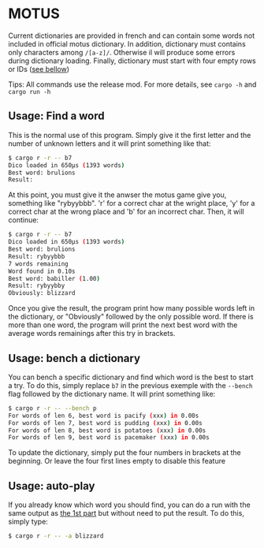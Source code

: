 # MOTUS

Current dictionaries are provided in french and can contain some words not included in official motus dictionary. In addition, dictionary must contains only characters among `/[a-z]/`. Otherwise il will produce some errors during dictionary loading. Finally, dictionary must start with four empty rows or IDs ([see bellow][1])

Tips: All commands use the release mod. For more details, see `cargo -h` and `cargo run -h`

## Usage: Find a word

This is the normal use of this program. Simply give it the first letter and the number of unknown letters and it will print something like that:

```sh
$ cargo r -r -- b7
Dico loaded in 650µs (1393 words)
Best word: brulions
Result:
```

At this point, you must give it the anwser the motus game give you, something like "rybyybbb". 'r' for a correct char at the wright place, 'y' for a correct char at the wrong place and 'b' for an incorrect char. Then, it will continue:

```sh
$ cargo r -r -- b7
Dico loaded in 650µs (1393 words)
Best word: brulions
Result: rybyybbb
7 words remaining
Word found in 0.10s
Best word: babiller (1.00)
Result: rybyybby
Obviously: blizzard
```

Once you give the result, the program print how many possible words left in the dictionary, or "Obviously" followed by the only possible word. If there is more than one word, the program will print the next best word with the average words remainings after this try in brackets.

## Usage: bench a dictionary

You can bench a specific dictionary and find which word is the best to start a try. To do this, simply replace `b7` in the previous exemple with the `--bench` flag followed by the dictionary name. It will print something like:

```sh
$ cargo r -r -- --bench p
For words of len 6, best word is pacify (xxx) in 0.00s
For words of len 7, best word is pudding (xxx) in 0.00s
For words of len 8, best word is potatoes (xxx) in 0.00s
For words of len 9, best word is pacemaker (xxx) in 0.00s
```

To update the dictionary, simply put the four numbers in brackets at the beginning.
Or leave the four first lines empty to disable this feature

## Usage: auto-play

If you already know which word you should find, you can do a run with the same output as [the 1st part][2] but without need to put the result. To do this, simply type:

```sh
$ cargo r -r -- -a blizzard
```

[1]:#usage-bench-a-dictionary
[2]:#usage-find-a-word
